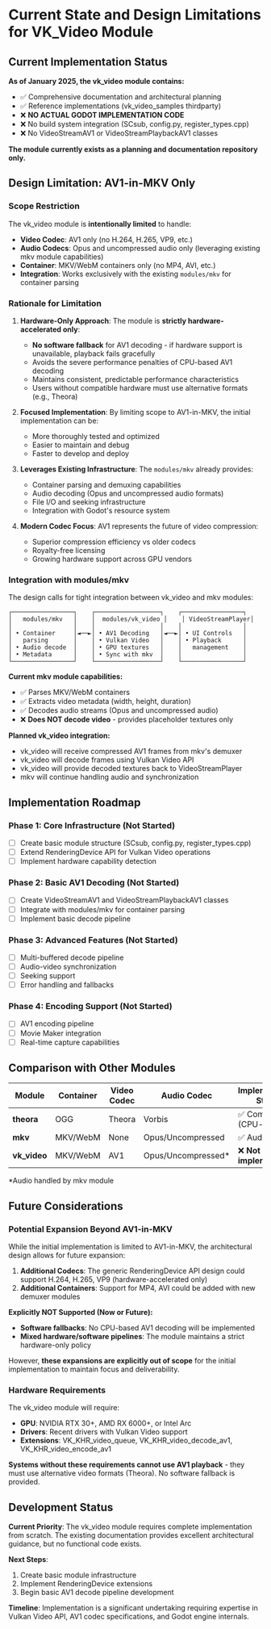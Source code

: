# Current State and Design Limitations for VK_Video Module

## Current Implementation Status

**As of January 2025, the vk_video module contains:**
- ✅ Comprehensive documentation and architectural planning
- ✅ Reference implementations (vk_video_samples thirdparty)
- ❌ **NO ACTUAL GODOT IMPLEMENTATION CODE**
- ❌ No build system integration (SCsub, config.py, register_types.cpp)
- ❌ No VideoStreamAV1 or VideoStreamPlaybackAV1 classes

**The module currently exists as a planning and documentation repository only.**

## Design Limitation: AV1-in-MKV Only

### Scope Restriction

The vk_video module is **intentionally limited** to handle:
- **Video Codec**: AV1 only (no H.264, H.265, VP9, etc.)
- **Audio Codecs**: Opus and uncompressed audio only (leveraging existing mkv module capabilities)
- **Container**: MKV/WebM containers only (no MP4, AVI, etc.)
- **Integration**: Works exclusively with the existing `modules/mkv` for container parsing

### Rationale for Limitation

1. **Hardware-Only Approach**: The module is **strictly hardware-accelerated only**:
   - **No software fallback** for AV1 decoding - if hardware support is unavailable, playback fails gracefully
   - Avoids the severe performance penalties of CPU-based AV1 decoding
   - Maintains consistent, predictable performance characteristics
   - Users without compatible hardware must use alternative formats (e.g., Theora)

2. **Focused Implementation**: By limiting scope to AV1-in-MKV, the initial implementation can be:
   - More thoroughly tested and optimized
   - Easier to maintain and debug
   - Faster to develop and deploy

3. **Leverages Existing Infrastructure**: The `modules/mkv` already provides:
   - Container parsing and demuxing capabilities
   - Audio decoding (Opus and uncompressed audio formats)
   - File I/O and seeking infrastructure
   - Integration with Godot's resource system

4. **Modern Codec Focus**: AV1 represents the future of video compression:
   - Superior compression efficiency vs older codecs
   - Royalty-free licensing
   - Growing hardware support across GPU vendors

### Integration with modules/mkv

The design calls for tight integration between vk_video and mkv modules:

```
┌─────────────────┐    ┌──────────────────┐    ┌─────────────────┐
│   modules/mkv   │    │  modules/vk_video │    │ VideoStreamPlayer│
│                 │    │                  │    │                 │
│ • Container     │◄──►│ • AV1 Decoding   │◄──►│ • UI Controls   │
│   parsing       │    │ • Vulkan Video   │    │ • Playback      │
│ • Audio decode  │    │ • GPU textures   │    │   management    │
│ • Metadata      │    │ • Sync with mkv  │    │                 │
└─────────────────┘    └──────────────────┘    └─────────────────┘
```

**Current mkv module capabilities:**
- ✅ Parses MKV/WebM containers
- ✅ Extracts video metadata (width, height, duration)
- ✅ Decodes audio streams (Opus and uncompressed audio)
- ❌ **Does NOT decode video** - provides placeholder textures only

**Planned vk_video integration:**
- vk_video will receive compressed AV1 frames from mkv's demuxer
- vk_video will decode frames using Vulkan Video API
- vk_video will provide decoded textures back to VideoStreamPlayer
- mkv will continue handling audio and synchronization

## Implementation Roadmap

### Phase 1: Core Infrastructure (Not Started)
- [ ] Create basic module structure (SCsub, config.py, register_types.cpp)
- [ ] Extend RenderingDevice API for Vulkan Video operations
- [ ] Implement hardware capability detection

### Phase 2: Basic AV1 Decoding (Not Started)
- [ ] Create VideoStreamAV1 and VideoStreamPlaybackAV1 classes
- [ ] Integrate with modules/mkv for container parsing
- [ ] Implement basic decode pipeline

### Phase 3: Advanced Features (Not Started)
- [ ] Multi-buffered decode pipeline
- [ ] Audio-video synchronization
- [ ] Seeking support
- [ ] Error handling and fallbacks

### Phase 4: Encoding Support (Not Started)
- [ ] AV1 encoding pipeline
- [ ] Movie Maker integration
- [ ] Real-time capture capabilities

## Comparison with Other Modules

| Module | Container | Video Codec | Audio Codec | Implementation Status |
|--------|-----------|-------------|-------------|----------------------|
| **theora** | OGG | Theora | Vorbis | ✅ Complete (CPU-based) |
| **mkv** | MKV/WebM | None | Opus/Uncompressed | ✅ Audio only |
| **vk_video** | MKV/WebM | AV1 | Opus/Uncompressed* | ❌ **Not implemented** |

*Audio handled by mkv module

## Future Considerations

### Potential Expansion Beyond AV1-in-MKV

While the initial implementation is limited to AV1-in-MKV, the architectural design allows for future expansion:

1. **Additional Codecs**: The generic RenderingDevice API design could support H.264, H.265, VP9 (hardware-accelerated only)
2. **Additional Containers**: Support for MP4, AVI could be added with new demuxer modules

**Explicitly NOT Supported (Now or Future):**
- **Software fallbacks**: No CPU-based AV1 decoding will be implemented
- **Mixed hardware/software pipelines**: The module maintains a strict hardware-only policy

However, **these expansions are explicitly out of scope** for the initial implementation to maintain focus and deliverability.

### Hardware Requirements

The vk_video module will require:
- **GPU**: NVIDIA RTX 30+, AMD RX 6000+, or Intel Arc
- **Drivers**: Recent drivers with Vulkan Video support
- **Extensions**: VK_KHR_video_queue, VK_KHR_video_decode_av1, VK_KHR_video_encode_av1

**Systems without these requirements cannot use AV1 playback** - they must use alternative video formats (Theora). No software fallback is provided.

## Development Status

**Current Priority**: The vk_video module requires complete implementation from scratch. The existing documentation provides excellent architectural guidance, but no functional code exists.

**Next Steps**: 
1. Create basic module infrastructure
2. Implement RenderingDevice extensions
3. Begin basic AV1 decode pipeline development

**Timeline**: Implementation is a significant undertaking requiring expertise in Vulkan Video API, AV1 codec specifications, and Godot engine internals.
